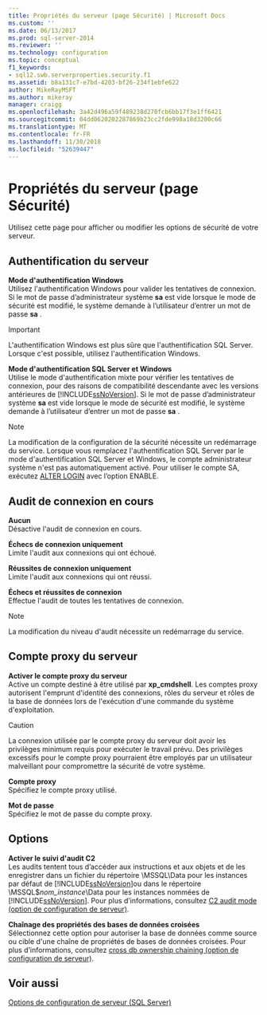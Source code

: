 ```yaml
---
title: Propriétés du serveur (page Sécurité) | Microsoft Docs
ms.custom: ''
ms.date: 06/13/2017
ms.prod: sql-server-2014
ms.reviewer: ''
ms.technology: configuration
ms.topic: conceptual
f1_keywords:
- sql12.swb.serverproperties.security.f1
ms.assetid: b8a131c7-e7bd-4203-bf26-234f1ebfe622
author: MikeRayMSFT
ms.author: mikeray
manager: craigg
ms.openlocfilehash: 3a42d496a59f489238d270fcb6bb17f3e1ff6421
ms.sourcegitcommit: 04dd0620202287869b23cc2fde998a18d3200c66
ms.translationtype: MT
ms.contentlocale: fr-FR
ms.lasthandoff: 11/30/2018
ms.locfileid: "52639447"
---
```

# <a name="server-properties-security-page"></a>Propriétés du serveur (page Sécurité)
  Utilisez cette page pour afficher ou modifier les options de sécurité de votre serveur.  
  
## <a name="server-authentication"></a>Authentification du serveur  
 **Mode d'authentification Windows**  
 Utilisez l'authentification Windows pour valider les tentatives de connexion. Si le mot de passe d’administrateur système **sa** est vide lorsque le mode de sécurité est modifié, le système demande à l’utilisateur d’entrer un mot de passe **sa** .  
  
> [!IMPORTANT]  
>  L'authentification Windows est plus sûre que l'authentification SQL Server. Lorsque c'est possible, utilisez l'authentification Windows.  
  
 **Mode d'authentification SQL Server et Windows**  
 Utilise le mode d'authentification mixte pour vérifier les tentatives de connexion, pour des raisons de compatibilité descendante avec les versions antérieures de [!INCLUDE[ssNoVersion](../../includes/ssnoversion-md.md)]. Si le mot de passe d’administrateur système **sa** est vide lorsque le mode de sécurité est modifié, le système demande à l’utilisateur d’entrer un mot de passe **sa** .  
  
> [!NOTE]  
>  La modification de la configuration de la sécurité nécessite un redémarrage du service. Lorsque vous remplacez l'authentification SQL Server par le mode d'authentification SQL Server et Windows, le compte administrateur système n'est pas automatiquement activé. Pour utiliser le compte SA, exécutez [ALTER LOGIN](/sql/t-sql/statements/alter-login-transact-sql) avec l’option ENABLE.  
  
## <a name="login-auditing"></a>Audit de connexion en cours  
 **Aucun**  
 Désactive l'audit de connexion en cours.  
  
 **Échecs de connexion uniquement**  
 Limite l'audit aux connexions qui ont échoué.  
  
 **Réussites de connexion uniquement**  
 Limite l'audit aux connexions qui ont réussi.  
  
 **Échecs et réussites de connexion**  
 Effectue l'audit de toutes les tentatives de connexion.  
  
> [!NOTE]  
>  La modification du niveau d'audit nécessite un redémarrage du service.  
  
## <a name="server-proxy-account"></a>Compte proxy du serveur  
 **Activer le compte proxy du serveur**  
 Active un compte destiné à être utilisé par **xp_cmdshell**. Les comptes proxy autorisent l'emprunt d'identité des connexions, rôles du serveur et rôles de la base de données lors de l'exécution d'une commande du système d'exploitation.  
  
> [!CAUTION]  
>  La connexion utilisée par le compte proxy du serveur doit avoir les privilèges minimum requis pour exécuter le travail prévu. Des privilèges excessifs pour le compte proxy pourraient être employés par un utilisateur malveillant pour compromettre la sécurité de votre système.  
  
 **Compte proxy**  
 Spécifiez le compte proxy utilisé.  
  
 **Mot de passe**  
 Spécifiez le mot de passe du compte proxy.  
  
## <a name="options"></a>Options  
 **Activer le suivi d'audit C2**  
 Les audits tentent tous d’accéder aux instructions et aux objets et de les enregistrer dans un fichier du répertoire \MSSQL\Data pour les instances par défaut de [!INCLUDE[ssNoVersion](../../includes/ssnoversion-md.md)]ou dans le répertoire \MSSQL$*nom_instance*\Data pour les instances nommées de [!INCLUDE[ssNoVersion](../../includes/ssnoversion-md.md)]. Pour plus d’informations, consultez [C2 audit mode (option de configuration de serveur)](c2-audit-mode-server-configuration-option.md).  
  
 **Chaînage des propriétés des bases de données croisées**  
 Sélectionnez cette option pour autoriser la base de données comme source ou cible d'une chaîne de propriétés de bases de données croisées. Pour plus d’informations, consultez [cross db ownership chaining (option de configuration de serveur)](cross-db-ownership-chaining-server-configuration-option.md).  
  
## <a name="see-also"></a>Voir aussi  
 [Options de configuration de serveur &#40;SQL Server&#41;](server-configuration-options-sql-server.md)  
  
  
